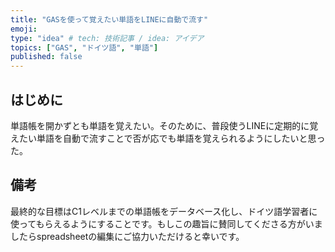 ```yaml
---
title: "GASを使って覚えたい単語をLINEに自動で流す"
emoji: 
type: "idea" # tech: 技術記事 / idea: アイデア
topics: ["GAS", "ドイツ語", "単語"]
published: false
---
```


## はじめに

単語帳を開かずとも単語を覚えたい。そのために、普段使うLINEに定期的に覚えたい単語を自動で流すことで否が応でも単語を覚えられるようにしたいと思った。

## 備考

最終的な目標はC1レベルまでの単語帳をデータベース化し、ドイツ語学習者に使ってもらえるようにすることです。もしこの趣旨に賛同してくださる方がいましたらspreadsheetの編集にご協力いただけると幸いです。

